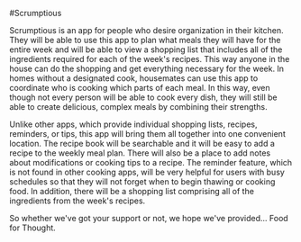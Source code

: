 #Scrumptious

Scrumptious is an app for people who desire organization in their kitchen.  They will be able to use this app to plan what meals they will have for the entire week and will be able to view a shopping list that includes all of the ingredients required for each of the week's recipes. This way anyone in the house can do the shopping and get everything necessary for the week. In homes without a designated cook, housemates can use this app to coordinate who is cooking which parts of each meal. In this way, even though not every person will be able to cook every dish, they will still be able to create delicious, complex meals by combining their strengths.

Unlike other apps, which provide individual shopping lists, recipes, reminders, or tips, this app will bring them all together into one convenient location.  The recipe book will be searchable and it will be easy to add a recipe to the weekly meal plan.  There will also be a place to add notes about modifications or cooking tips to a recipe. The reminder feature, which is not found in other cooking apps, will be very helpful for users with busy schedules so that they will not forget when to begin thawing or cooking food. In addition, there will be a shopping list comprising all of the ingredients from the week's recipes.

So whether we've got your support or not, we hope we've provided... Food for Thought.
